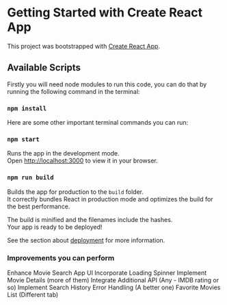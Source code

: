 # Getting Started with Create React App

This project was bootstrapped with [Create React App](https://github.com/facebook/create-react-app).

## Available Scripts

Firstly you will need node modules to run this code, you can do that by running the following command in the terminal:

### `npm install`


Here are some other important terminal commands you can run:

### `npm start`

Runs the app in the development mode.\
Open [http://localhost:3000](http://localhost:3000) to view it in your browser.


### `npm run build`

Builds the app for production to the `build` folder.\
It correctly bundles React in production mode and optimizes the build for the best performance.

The build is minified and the filenames include the hashes.\
Your app is ready to be deployed!

See the section about [deployment](https://facebook.github.io/create-react-app/docs/deployment) for more information.


### Improvements you can perform

Enhance Movie Search App UI
Incorporate Loading Spinner
Implement Movie Details (more of them)
Integrate Additional API (Any - IMDB rating or so)
Implement Search History 
Error Handling (A better one)
Favorite Movies List (Different tab)


